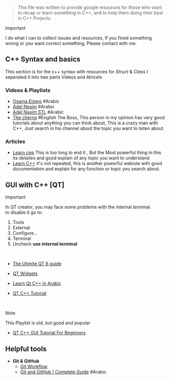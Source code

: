 
>This file was written to provide google resources for those who want to recap or learn something in C++, and to help them doing their best in C++ Projects.

> [!IMPORTANT]
> I do what I can to collect issues and resources, If you fined something wrong or you want correct something, Please contact with me.

## C++ Syntax and basics 
This section is for the c++ syntax with resources for *Struct* & *Class* 
I seperated  it into two parts Videos and Atricels
### Videos & Playlists
- [Osama Elzero](https://www.youtube.com/playlist?list=PLDoPjvoNmBAwy-rS6WKudwVeb_x63EzgS) #Arabic
- [Adel Nesim](https://www.youtube.com/watch?v=z1FdInL8sjg&list=PLCInYL3l2AajFAiw4s1U4QbGszcQ-rAb3) #Arabic 
- [Adel Nasim STL](https://youtube.com/playlist?list=PLCInYL3l2AainAE4Xq2kdNGDfG0bys2xp&si=1yWrmyjphydjiqEJ) #Arabic 
- [The cherno](https://www.youtube.com/playlist?list=PLlrATfBNZ98dudnM48yfGUldqGD0S4FFb) #English 
	The Boss, This person in my opinion has very good tutorials about anything you can think about, This is a crazy man with C++, Just search in his channel about the topic you want to listen about.
	
### Articles
- [Learn cpp](https://www.learncpp.com/)
	This is too long to end it , But the Most powerful thing in this its detailes and good explain of any topic you want to understand
- [Learn C++](https://cplusplus.com/)
	it's not repeated, this is another powerful webiste with good documentation and explain for any function or topic you search about.
	
## GUI with C++ [QT]

> [!IMPORTANT]
> In QT creator, you may face some problems with the internal terminal.\
to disable it go to:
> 1. Tools
> 2. External
> 3. Configure...
> 4. Terminal
> 5. Uncheck <strong>use internal terminal</strong>
</br>

- [The Utimite QT 6 guide](https://youtube.com/playlist?list=PLUbFnGajtZlXbrbdlraCe3LMC_YH5abao&si=ZnwcC9JW-LdgZoib)

- [QT Widgets](https://youtube.com/playlist?list=PLh0cogPqXcJMuRUNMgGZwl5WEX6ZDGqaU&si=CXhTy7cyJxZnGHlh)


- [Learn Qt C++ in Arabic](https://youtube.com/playlist?list=PLpj3stwSVSapVlcPAW-qMcxJnd1gZCEDs&si=j4eC1MiG0b6u9sl8)

- [QT C++ Tutorial](https://youtube.com/playlist?list=PLg9e3beqheAfZp7wDhtyxtw3Pc66EfO4O&si=_q_m_-gBobxWhnMS)
  
</br>

> [!NOTE]
> This Playlist is old, but good and popular

- [QT C++ GUI Tutorial For Beginners](https://youtube.com/playlist?list=PLS1QulWo1RIZiBcTr5urECberTITj7gjA&si=8Ma8l1wafueQFA1l)

## Helpful tools
- <strong>Git & GitHub</strong>
   - [Git Workflow](https://youtu.be/e9lnsKot_SQ?si=dV6J5iH_4eSjyXSa "great illustration on how to use git")
   - [Git and GitHub | Complete Guide](https://www.youtube.com/watch?v=FueXoIewxg0) #Arabic
